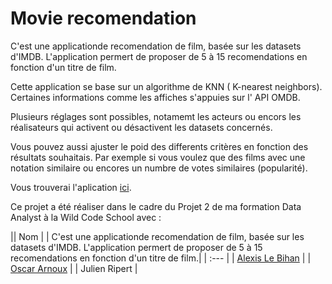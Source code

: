 # Movie recomendation

C'est une applicationde recomendation de film, basée sur les datasets d'IMDB.
L'application permert de proposer de 5 à 15 recomendations en fonction d'un titre de film.

Cette application se base sur un algorithme de KNN ( K-nearest neighbors).
Certaines informations comme les affiches s'appuies sur l' API OMDB. 

Plusieurs réglages sont possibles, notamemt les acteurs ou encors les réalisateurs qui activent ou désactivent les datasets concernés.

Vous pouvez aussi ajuster le poid des differents critères en fonction des résultats souhaitais.
Par exemple si vous voulez que des films avec une notation similaire ou encores un numbre de votes similaires (popularité).

Vous trouverai l'aplication [ici](https://share.streamlit.io/pilouliz/movie_reco/main/app.py).

Ce projet a été réaliser dans le cadre du Projet 2 de ma formation Data Analyst à la Wild Code School avec :

|| Nom |                                                | C'est une applicationde recomendation de film, basée sur les datasets d'IMDB.
L'application permert de proposer de 5 à 15 recomendations en fonction d'un titre de film.|
| :--- |
| [Alexis Le Bihan](https://github.com/Pilouliz) |
| [Oscar Arnoux](https://github.com/OscarArnoux8) | 
| Julien Ripert |

